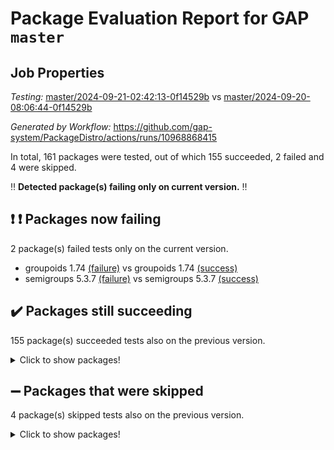 # Package Evaluation Report for GAP `master`

## Job Properties

*Testing:* [master/2024-09-21-02:42:13-0f14529b](https://github.com/gap-system/PackageDistro/blob/data/reports/master/2024-09-21-02:42:13-0f14529b) vs [master/2024-09-20-08:06:44-0f14529b](https://github.com/gap-system/PackageDistro/blob/data/reports/master/2024-09-20-08:06:44-0f14529b)

*Generated by Workflow:* https://github.com/gap-system/PackageDistro/actions/runs/10968868415

In total, 161 packages were tested, out of which 155 succeeded, 2 failed and 4 were skipped.

:bangbang: **Detected package(s) failing only on current version.** :bangbang:

## :exclamation: :exclamation: Packages now failing

2 package(s) failed tests only on the current version.
- groupoids 1.74 [(failure)](https://github.com/gap-system/PackageDistro/actions/runs/10968868415/job/30460970282) vs groupoids 1.74 [(success)](https://github.com/gap-system/PackageDistro/actions/runs/10955297941/job/30419329864)
- semigroups 5.3.7 [(failure)](https://github.com/gap-system/PackageDistro/actions/runs/10968868415/job/30460976094) vs semigroups 5.3.7 [(success)](https://github.com/gap-system/PackageDistro/actions/runs/10955297941/job/30419347020)

## :heavy_check_mark: Packages still succeeding

155 package(s) succeeded tests also on the previous version.
<details><summary>Click to show packages!</summary>

- 4ti2interface 2023.02-04 [(success)](https://github.com/gap-system/PackageDistro/actions/runs/10968868415/job/30460961308)
- ace 5.6.2 [(success)](https://github.com/gap-system/PackageDistro/actions/runs/10968868415/job/30460962923)
- aclib 1.3.2 [(success)](https://github.com/gap-system/PackageDistro/actions/runs/10968868415/job/30460963206)
- agt 0.3.1 [(success)](https://github.com/gap-system/PackageDistro/actions/runs/10968868415/job/30460963450)
- alnuth 3.2.1 [(success)](https://github.com/gap-system/PackageDistro/actions/runs/10968868415/job/30460963582)
- anupq 3.3.0 [(success)](https://github.com/gap-system/PackageDistro/actions/runs/10968868415/job/30460964643)
- atlasrep 2.1.9 [(success)](https://github.com/gap-system/PackageDistro/actions/runs/10968868415/job/30460964781)
- autodoc 2023.06.19 [(success)](https://github.com/gap-system/PackageDistro/actions/runs/10968868415/job/30460964873)
- automata 1.16 [(success)](https://github.com/gap-system/PackageDistro/actions/runs/10968868415/job/30460964989)
- automgrp 1.3.2 [(success)](https://github.com/gap-system/PackageDistro/actions/runs/10968868415/job/30460965106)
- autpgrp 1.11 [(success)](https://github.com/gap-system/PackageDistro/actions/runs/10968868415/job/30460965232)
- cap 2024.09-20 [(success)](https://github.com/gap-system/PackageDistro/actions/runs/10968868415/job/30460965331)
- caratinterface 2.3.6 [(success)](https://github.com/gap-system/PackageDistro/actions/runs/10968868415/job/30460965420)
- cddinterface 2024.09.01 [(success)](https://github.com/gap-system/PackageDistro/actions/runs/10968868415/job/30460965508)
- circle 1.6.6 [(success)](https://github.com/gap-system/PackageDistro/actions/runs/10968868415/job/30460965594)
- classicpres 1.22 [(success)](https://github.com/gap-system/PackageDistro/actions/runs/10968868415/job/30460965698)
- cohomolo 1.6.11 [(success)](https://github.com/gap-system/PackageDistro/actions/runs/10968868415/job/30460965783)
- congruence 1.2.7 [(success)](https://github.com/gap-system/PackageDistro/actions/runs/10968868415/job/30460965901)
- corefreesub 0.6 [(success)](https://github.com/gap-system/PackageDistro/actions/runs/10968868415/job/30460965997)
- corelg 1.57 [(success)](https://github.com/gap-system/PackageDistro/actions/runs/10968868415/job/30460966110)
- crime 1.6 [(success)](https://github.com/gap-system/PackageDistro/actions/runs/10968868415/job/30460966210)
- crisp 1.4.6 [(success)](https://github.com/gap-system/PackageDistro/actions/runs/10968868415/job/30460966305)
- crypting 0.10.5 [(success)](https://github.com/gap-system/PackageDistro/actions/runs/10968868415/job/30460966401)
- cryst 4.1.27 [(success)](https://github.com/gap-system/PackageDistro/actions/runs/10968868415/job/30460966490)
- crystcat 1.1.10 [(success)](https://github.com/gap-system/PackageDistro/actions/runs/10968868415/job/30460966610)
- ctbllib 1.3.9 [(success)](https://github.com/gap-system/PackageDistro/actions/runs/10968868415/job/30460966708)
- cubefree 1.19 [(success)](https://github.com/gap-system/PackageDistro/actions/runs/10968868415/job/30460966816)
- curlinterface 2.4.0 [(success)](https://github.com/gap-system/PackageDistro/actions/runs/10968868415/job/30460966939)
- cvec 2.8.2 [(success)](https://github.com/gap-system/PackageDistro/actions/runs/10968868415/job/30460967038)
- datastructures 0.3.1 [(success)](https://github.com/gap-system/PackageDistro/actions/runs/10968868415/job/30460967163)
- deepthought 1.0.7 [(success)](https://github.com/gap-system/PackageDistro/actions/runs/10968868415/job/30460967273)
- design 1.8 [(success)](https://github.com/gap-system/PackageDistro/actions/runs/10968868415/job/30460967367)
- difsets 2.3.1 [(success)](https://github.com/gap-system/PackageDistro/actions/runs/10968868415/job/30460967501)
- digraphs 1.9.0 [(success)](https://github.com/gap-system/PackageDistro/actions/runs/10968868415/job/30460967593)
- edim 1.3.8 [(success)](https://github.com/gap-system/PackageDistro/actions/runs/10968868415/job/30460967709)
- example 4.3.4 [(success)](https://github.com/gap-system/PackageDistro/actions/runs/10968868415/job/30460967839)
- examplesforhomalg 2023.10-01 [(success)](https://github.com/gap-system/PackageDistro/actions/runs/10968868415/job/30460967953)
- factint 1.6.3 [(success)](https://github.com/gap-system/PackageDistro/actions/runs/10968868415/job/30460968087)
- ferret 1.0.14 [(success)](https://github.com/gap-system/PackageDistro/actions/runs/10968868415/job/30460968201)
- fga 1.5.0 [(success)](https://github.com/gap-system/PackageDistro/actions/runs/10968868415/job/30460968333)
- fining 1.5.6 [(success)](https://github.com/gap-system/PackageDistro/actions/runs/10968868415/job/30460968452)
- float 1.0.5 [(success)](https://github.com/gap-system/PackageDistro/actions/runs/10968868415/job/30460968578)
- format 1.4.4 [(success)](https://github.com/gap-system/PackageDistro/actions/runs/10968868415/job/30460968688)
- forms 1.2.12 [(success)](https://github.com/gap-system/PackageDistro/actions/runs/10968868415/job/30460968805)
- fplsa 1.2.6 [(success)](https://github.com/gap-system/PackageDistro/actions/runs/10968868415/job/30460968915)
- fr 2.4.13 [(success)](https://github.com/gap-system/PackageDistro/actions/runs/10968868415/job/30460969042)
- francy 2.0.3 [(success)](https://github.com/gap-system/PackageDistro/actions/runs/10968868415/job/30460969185)
- fwtree 1.3 [(success)](https://github.com/gap-system/PackageDistro/actions/runs/10968868415/job/30460969304)
- gapdoc 1.6.7 [(success)](https://github.com/gap-system/PackageDistro/actions/runs/10968868415/job/30460969412)
- gauss 2023.08-01 [(success)](https://github.com/gap-system/PackageDistro/actions/runs/10968868415/job/30460969540)
- gaussforhomalg 2024.08-01 [(success)](https://github.com/gap-system/PackageDistro/actions/runs/10968868415/job/30460969642)
- gbnp 1.1.0 [(success)](https://github.com/gap-system/PackageDistro/actions/runs/10968868415/job/30460969730)
- generalizedmorphismsforcap 2024.09-02 [(success)](https://github.com/gap-system/PackageDistro/actions/runs/10968868415/job/30460969842)
- genss 1.6.9 [(success)](https://github.com/gap-system/PackageDistro/actions/runs/10968868415/job/30460969945)
- gradedmodules 2024.01-01 [(success)](https://github.com/gap-system/PackageDistro/actions/runs/10968868415/job/30460970022)
- gradedringforhomalg 2024.07-01 [(success)](https://github.com/gap-system/PackageDistro/actions/runs/10968868415/job/30460970086)
- grape 4.9.1 [(success)](https://github.com/gap-system/PackageDistro/actions/runs/10968868415/job/30460970174)
- grpconst 2.6.5 [(success)](https://github.com/gap-system/PackageDistro/actions/runs/10968868415/job/30460970365)
- guarana 0.96.3 [(success)](https://github.com/gap-system/PackageDistro/actions/runs/10968868415/job/30460970476)
- guava 3.19 [(success)](https://github.com/gap-system/PackageDistro/actions/runs/10968868415/job/30460970569)
- hap 1.65 [(success)](https://github.com/gap-system/PackageDistro/actions/runs/10968868415/job/30460970661)
- hapcryst 0.1.15 [(success)](https://github.com/gap-system/PackageDistro/actions/runs/10968868415/job/30460970763)
- hecke 1.5.4 [(success)](https://github.com/gap-system/PackageDistro/actions/runs/10968868415/job/30460970849)
- help 4.0 [(success)](https://github.com/gap-system/PackageDistro/actions/runs/10968868415/job/30460970934)
- homalg 2024.01-01 [(success)](https://github.com/gap-system/PackageDistro/actions/runs/10968868415/job/30460971019)
- homalgtocas 2023.11-01 [(success)](https://github.com/gap-system/PackageDistro/actions/runs/10968868415/job/30460971108)
- idrel 2.48 [(success)](https://github.com/gap-system/PackageDistro/actions/runs/10968868415/job/30460971173)
- images 1.3.3 [(success)](https://github.com/gap-system/PackageDistro/actions/runs/10968868415/job/30460971246)
- intpic 0.4.0 [(success)](https://github.com/gap-system/PackageDistro/actions/runs/10968868415/job/30460971315)
- io 4.9.0 [(success)](https://github.com/gap-system/PackageDistro/actions/runs/10968868415/job/30460971377)
- io_forhomalg 2023.02-04 [(success)](https://github.com/gap-system/PackageDistro/actions/runs/10968868415/job/30460971453)
- irredsol 1.4.4 [(success)](https://github.com/gap-system/PackageDistro/actions/runs/10968868415/job/30460971530)
- json 2.2.2 [(success)](https://github.com/gap-system/PackageDistro/actions/runs/10968868415/job/30460971622)
- jupyterkernel 1.5.1 [(success)](https://github.com/gap-system/PackageDistro/actions/runs/10968868415/job/30460971712)
- jupyterviz 1.5.6 [(success)](https://github.com/gap-system/PackageDistro/actions/runs/10968868415/job/30460971790)
- kan 1.37 [(success)](https://github.com/gap-system/PackageDistro/actions/runs/10968868415/job/30460971884)
- kbmag 1.5.11 [(success)](https://github.com/gap-system/PackageDistro/actions/runs/10968868415/job/30460971998)
- laguna 3.9.7 [(success)](https://github.com/gap-system/PackageDistro/actions/runs/10968868415/job/30460972089)
- liealgdb 2.2.1 [(success)](https://github.com/gap-system/PackageDistro/actions/runs/10968868415/job/30460972160)
- liepring 2.9.1 [(success)](https://github.com/gap-system/PackageDistro/actions/runs/10968868415/job/30460972231)
- liering 2.4.2 [(success)](https://github.com/gap-system/PackageDistro/actions/runs/10968868415/job/30460972309)
- linearalgebraforcap 2024.09-04 [(success)](https://github.com/gap-system/PackageDistro/actions/runs/10968868415/job/30460972393)
- lins 0.9 [(success)](https://github.com/gap-system/PackageDistro/actions/runs/10968868415/job/30460972464)
- localizeringforhomalg 2023.10-01 [(success)](https://github.com/gap-system/PackageDistro/actions/runs/10968868415/job/30460972581)
- loops 3.4.4 [(success)](https://github.com/gap-system/PackageDistro/actions/runs/10968868415/job/30460972696)
- lpres 1.1.1 [(success)](https://github.com/gap-system/PackageDistro/actions/runs/10968868415/job/30460972790)
- majoranaalgebras 1.5.2 [(success)](https://github.com/gap-system/PackageDistro/actions/runs/10968868415/job/30460972891)
- mapclass 1.4.6 [(success)](https://github.com/gap-system/PackageDistro/actions/runs/10968868415/job/30460972991)
- matgrp 0.70 [(success)](https://github.com/gap-system/PackageDistro/actions/runs/10968868415/job/30460973087)
- matricesforhomalg 2024.08-05 [(success)](https://github.com/gap-system/PackageDistro/actions/runs/10968868415/job/30460973183)
- modisom 2.5.4 [(success)](https://github.com/gap-system/PackageDistro/actions/runs/10968868415/job/30460973291)
- modulepresentationsforcap 2024.09-02 [(success)](https://github.com/gap-system/PackageDistro/actions/runs/10968868415/job/30460973386)
- modules 2024.01-01 [(success)](https://github.com/gap-system/PackageDistro/actions/runs/10968868415/job/30460973478)
- monoidalcategories 2024.09-05 [(success)](https://github.com/gap-system/PackageDistro/actions/runs/10968868415/job/30460973552)
- nconvex 2022.09-01 [(success)](https://github.com/gap-system/PackageDistro/actions/runs/10968868415/job/30460973673)
- nilmat 1.4.2 [(success)](https://github.com/gap-system/PackageDistro/actions/runs/10968868415/job/30460973756)
- nock 1.5 [(success)](https://github.com/gap-system/PackageDistro/actions/runs/10968868415/job/30460973829)
- normalizinterface 1.3.7 [(success)](https://github.com/gap-system/PackageDistro/actions/runs/10968868415/job/30460973914)
- nq 2.5.11 [(success)](https://github.com/gap-system/PackageDistro/actions/runs/10968868415/job/30460974012)
- numericalsgps 1.4.0 [(success)](https://github.com/gap-system/PackageDistro/actions/runs/10968868415/job/30460974095)
- openmath 11.5.3 [(success)](https://github.com/gap-system/PackageDistro/actions/runs/10968868415/job/30460974194)
- orb 4.9.1 [(success)](https://github.com/gap-system/PackageDistro/actions/runs/10968868415/job/30460974262)
- packagemanager 1.6 [(success)](https://github.com/gap-system/PackageDistro/actions/runs/10968868415/job/30460974344)
- patternclass 2.4.5 [(success)](https://github.com/gap-system/PackageDistro/actions/runs/10968868415/job/30460974434)
- permut 2.0.5 [(success)](https://github.com/gap-system/PackageDistro/actions/runs/10968868415/job/30460974515)
- polenta 1.3.10 [(success)](https://github.com/gap-system/PackageDistro/actions/runs/10968868415/job/30460974577)
- polymaking 0.8.7 [(success)](https://github.com/gap-system/PackageDistro/actions/runs/10968868415/job/30460974655)
- primgrp 3.4.4 [(success)](https://github.com/gap-system/PackageDistro/actions/runs/10968868415/job/30460974742)
- profiling 2.6.0 [(success)](https://github.com/gap-system/PackageDistro/actions/runs/10968868415/job/30460974833)
- qdistrnd 0.9.4 [(success)](https://github.com/gap-system/PackageDistro/actions/runs/10968868415/job/30460974924)
- qpa 1.35 [(success)](https://github.com/gap-system/PackageDistro/actions/runs/10968868415/job/30460974997)
- quagroup 1.8.4 [(success)](https://github.com/gap-system/PackageDistro/actions/runs/10968868415/job/30460975088)
- radiroot 2.9 [(success)](https://github.com/gap-system/PackageDistro/actions/runs/10968868415/job/30460975174)
- rcwa 4.7.1 [(success)](https://github.com/gap-system/PackageDistro/actions/runs/10968868415/job/30460975257)
- rds 1.8 [(success)](https://github.com/gap-system/PackageDistro/actions/runs/10968868415/job/30460975318)
- recog 1.4.2 [(success)](https://github.com/gap-system/PackageDistro/actions/runs/10968868415/job/30460975406)
- repndecomp 1.3.0 [(success)](https://github.com/gap-system/PackageDistro/actions/runs/10968868415/job/30460975482)
- repsn 3.1.2 [(success)](https://github.com/gap-system/PackageDistro/actions/runs/10968868415/job/30460975606)
- resclasses 4.7.3 [(success)](https://github.com/gap-system/PackageDistro/actions/runs/10968868415/job/30460975709)
- ringsforhomalg 2024.06-01 [(success)](https://github.com/gap-system/PackageDistro/actions/runs/10968868415/job/30460975813)
- sco 2023.08-01 [(success)](https://github.com/gap-system/PackageDistro/actions/runs/10968868415/job/30460975896)
- scscp 2.4.3 [(success)](https://github.com/gap-system/PackageDistro/actions/runs/10968868415/job/30460976000)
- sglppow 2.4 [(success)](https://github.com/gap-system/PackageDistro/actions/runs/10968868415/job/30460976191)
- sgpviz 0.999.6 [(success)](https://github.com/gap-system/PackageDistro/actions/runs/10968868415/job/30460976306)
- simpcomp 2.1.14 [(success)](https://github.com/gap-system/PackageDistro/actions/runs/10968868415/job/30460976403)
- singular 2024.06.03 [(success)](https://github.com/gap-system/PackageDistro/actions/runs/10968868415/job/30460976477)
- sl2reps 1.1 [(success)](https://github.com/gap-system/PackageDistro/actions/runs/10968868415/job/30460976580)
- sla 1.6.2 [(success)](https://github.com/gap-system/PackageDistro/actions/runs/10968868415/job/30460976671)
- smallantimagmas 0.2.12 [(success)](https://github.com/gap-system/PackageDistro/actions/runs/10968868415/job/30460976808)
- smallgrp 1.5.4 [(success)](https://github.com/gap-system/PackageDistro/actions/runs/10968868415/job/30460977168)
- smallsemi 0.7.1 [(success)](https://github.com/gap-system/PackageDistro/actions/runs/10968868415/job/30460977281)
- sonata 2.9.6 [(success)](https://github.com/gap-system/PackageDistro/actions/runs/10968868415/job/30460977400)
- sophus 1.27 [(success)](https://github.com/gap-system/PackageDistro/actions/runs/10968868415/job/30460977552)
- sotgrps 1.3 [(success)](https://github.com/gap-system/PackageDistro/actions/runs/10968868415/job/30460977643)
- spinsym 1.5.2 [(success)](https://github.com/gap-system/PackageDistro/actions/runs/10968868415/job/30460977720)
- standardff 1.0 [(success)](https://github.com/gap-system/PackageDistro/actions/runs/10968868415/job/30460977805)
- symbcompcc 1.3.2 [(success)](https://github.com/gap-system/PackageDistro/actions/runs/10968868415/job/30460977904)
- thelma 1.3 [(success)](https://github.com/gap-system/PackageDistro/actions/runs/10968868415/job/30460978009)
- tomlib 1.2.11 [(success)](https://github.com/gap-system/PackageDistro/actions/runs/10968868415/job/30460978122)
- toolsforhomalg 2024.07-01 [(success)](https://github.com/gap-system/PackageDistro/actions/runs/10968868415/job/30460978220)
- toric 1.9.6 [(success)](https://github.com/gap-system/PackageDistro/actions/runs/10968868415/job/30460978313)
- toricvarieties 2022.07.13 [(success)](https://github.com/gap-system/PackageDistro/actions/runs/10968868415/job/30460978414)
- transgrp 3.6.5 [(success)](https://github.com/gap-system/PackageDistro/actions/runs/10968868415/job/30460978530)
- typeset 1.2.2 [(success)](https://github.com/gap-system/PackageDistro/actions/runs/10968868415/job/30460978622)
- ugaly 4.1.3 [(success)](https://github.com/gap-system/PackageDistro/actions/runs/10968868415/job/30460978713)
- unipot 1.6 [(success)](https://github.com/gap-system/PackageDistro/actions/runs/10968868415/job/30460978812)
- unitlib 4.2.0 [(success)](https://github.com/gap-system/PackageDistro/actions/runs/10968868415/job/30460978896)
- utils 0.85 [(success)](https://github.com/gap-system/PackageDistro/actions/runs/10968868415/job/30460979007)
- uuid 0.7 [(success)](https://github.com/gap-system/PackageDistro/actions/runs/10968868415/job/30460979114)
- walrus 0.9991 [(success)](https://github.com/gap-system/PackageDistro/actions/runs/10968868415/job/30460979203)
- wedderga 4.10.5 [(success)](https://github.com/gap-system/PackageDistro/actions/runs/10968868415/job/30460979300)
- xmod 2.92 [(success)](https://github.com/gap-system/PackageDistro/actions/runs/10968868415/job/30460979393)
- xmodalg 1.23 [(success)](https://github.com/gap-system/PackageDistro/actions/runs/10968868415/job/30460979468)
- yangbaxter 0.10.6 [(success)](https://github.com/gap-system/PackageDistro/actions/runs/10968868415/job/30460979589)
- zeromqinterface 0.16 [(success)](https://github.com/gap-system/PackageDistro/actions/runs/10968868415/job/30460979684)
</details>

## :heavy_minus_sign: Packages that were skipped

4 package(s) skipped tests also on the previous version.
<details><summary>Click to show packages!</summary>

- browse 1.8.21 [(skipped)](https://github.com/gap-system/PackageDistro/actions/runs/10968868415/job/30460775623)
- itc 1.5.1 [(skipped)](https://github.com/gap-system/PackageDistro/actions/runs/10968868415/job/30460775623)
- polycyclic 2.16 [(skipped)](https://github.com/gap-system/PackageDistro/actions/runs/10968868415/job/30460775623)
- xgap 4.32 [(skipped)](https://github.com/gap-system/PackageDistro/actions/runs/10968868415/job/30460775623)
</details>


